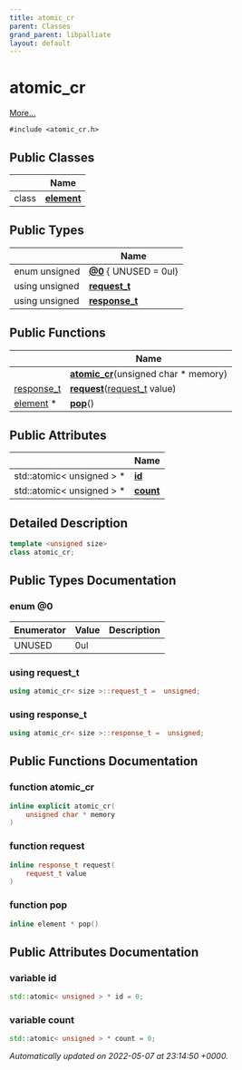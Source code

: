 ```yaml
---
title: atomic_cr
parent: Classes
grand_parent: libpalliate
layout: default
---
```


# atomic_cr



 [More...](#detailed-description)


`#include <atomic_cr.h>`

## Public Classes

|                | Name           |
| -------------- | -------------- |
| class | **[element](/libpalliate/generated/Classes/classatomic__cr_1_1element)**  |

## Public Types

|                | Name           |
| -------------- | -------------- |
| enum unsigned | **[@0](/libpalliate/generated/Classes/classatomic__cr#enum-@0)** { UNUSED = 0ul} |
| using unsigned | **[request_t](/libpalliate/generated/Classes/classatomic__cr#using-request-t)**  |
| using unsigned | **[response_t](/libpalliate/generated/Classes/classatomic__cr#using-response-t)**  |

## Public Functions

|                | Name           |
| -------------- | -------------- |
| | **[atomic_cr](/libpalliate/generated/Classes/classatomic__cr#function-atomic-cr)**(unsigned char * memory) |
| [response_t](/libpalliate/generated/Classes/classatomic__cr#using-response-t) | **[request](/libpalliate/generated/Classes/classatomic__cr#function-request)**([request_t](/libpalliate/generated/Classes/classatomic__cr#using-request-t) value) |
| [element](/libpalliate/generated/Classes/classatomic__cr_1_1element) * | **[pop](/libpalliate/generated/Classes/classatomic__cr#function-pop)**() |

## Public Attributes

|                | Name           |
| -------------- | -------------- |
| std::atomic< unsigned > * | **[id](/libpalliate/generated/Classes/classatomic__cr#variable-id)**  |
| std::atomic< unsigned > * | **[count](/libpalliate/generated/Classes/classatomic__cr#variable-count)**  |

## Detailed Description

```cpp
template <unsigned size>
class atomic_cr;
```

## Public Types Documentation

### enum @0

| Enumerator | Value | Description |
| ---------- | ----- | ----------- |
| UNUSED | 0ul|   |




### using request_t

```cpp
using atomic_cr< size >::request_t =  unsigned;
```


### using response_t

```cpp
using atomic_cr< size >::response_t =  unsigned;
```


## Public Functions Documentation

### function atomic_cr

```cpp
inline explicit atomic_cr(
    unsigned char * memory
)
```


### function request

```cpp
inline response_t request(
    request_t value
)
```


### function pop

```cpp
inline element * pop()
```


## Public Attributes Documentation

### variable id

```cpp
std::atomic< unsigned > * id = 0;
```


### variable count

```cpp
std::atomic< unsigned > * count = 0;
```



_Automatically updated on 2022-05-07 at 23:14:50 +0000._